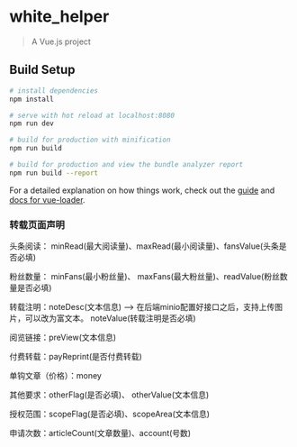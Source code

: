 # white_helper

> A Vue.js project

## Build Setup

``` bash
# install dependencies
npm install

# serve with hot reload at localhost:8080
npm run dev

# build for production with minification
npm run build

# build for production and view the bundle analyzer report
npm run build --report
```

For a detailed explanation on how things work, check out the [guide](http://vuejs-templates.github.io/webpack/) and [docs for vue-loader](http://vuejs.github.io/vue-loader).



### 转载页面声明

头条阅读： minRead(最大阅读量)、maxRead(最小阅读量)、fansValue(头条是否必填)

粉丝数量： minFans(最小粉丝量)、 maxFans(最大粉丝量)、readValue(粉丝数量是否必填)

转载注明：noteDesc(文本信息) ——>  在后端minio配置好接口之后，支持上传图片，可以改为富文本。 noteValue(转载注明是否必填)

阅览链接：preView(文本信息)

付费转载：payReprint(是否付费转载)

单钩文章（价格）：money

其他要求：otherFlag(是否必填)、 otherValue(文本信息)

授权范围：scopeFlag(是否必填)、scopeArea(文本信息)

申请次数：articleCount(文章数量)、account(号数)

